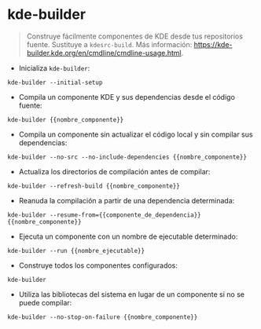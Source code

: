 # kde-builder

> Construye fácilmente componentes de KDE desde tus repositorios fuente.
> Sustituye a `kdesrc-build`.
> Más información: <https://kde-builder.kde.org/en/cmdline/cmdline-usage.html>.

- Inicializa `kde-builder`:

`kde-builder --initial-setup`

- Compila un componente KDE y sus dependencias desde el código fuente:

`kde-builder {{nombre_componente}}`

- Compila un componente sin actualizar el código local y sin compilar sus dependencias:

`kde-builder --no-src --no-include-dependencies {{nombre_componente}}`

- Actualiza los directorios de compilación antes de compilar:

`kde-builder --refresh-build {{nombre_componente}}`

- Reanuda la compilación a partir de una dependencia determinada:

`kde-builder --resume-from={{componente_de_dependencia}} {{nombre_componente}}`

- Ejecuta un componente con un nombre de ejecutable determinado:

`kde-builder --run {{nombre_ejecutable}}`

- Construye todos los componentes configurados:

`kde-builder`

- Utiliza las bibliotecas del sistema en lugar de un componente si no se puede compilar:

`kde-builder --no-stop-on-failure {{nombre_componente}}`
